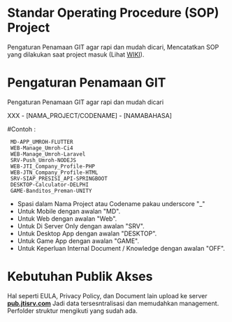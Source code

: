# Standar Operating Procedure (SOP) Project
Pengaturan Penamaan GIT agar rapi dan mudah dicari, Mencatatkan SOP yang dilakukan saat project masuk (Lihat [WIKI](https://github.com/Jagat-Teknologi-Indonesia/SOP-Project/wiki)).


# Pengaturan Penamaan GIT
Pengaturan Penamaan GIT agar rapi dan mudah dicari

XXX - [NAMA_PROJECT/CODENAME] - [NAMABAHASA]

  #Contoh :
  
     MD-APP_UMROH-FLUTTER
     WEB-Manage_Umroh-Ci4
     WEB-Manage_Umroh-Laravel
     SRV-Push_Umroh-NODEJS
     WEB-JTI_Company_Profile-PHP
     WEB-JTN_Company_Profile-HTML
     SRV-SIAP_PRESISI_API-SPRINGBOOT
     DESKTOP-Calculator-DELPHI
     GAME-Banditos_Preman-UNITY

  - Spasi dalam Nama Project atau Codename pakau underscore "_"
  - Untuk Mobile dengan awalan "MD".
  - Untuk Web dengan awalan "Web".
  - Untuk Di Server Only dengan awalan "SRV".
  - Untuk Desktop App dengan awalan "DESKTOP".
  - Untuk Game App dengan awalan "GAME".
  - Untuk Keperluan Internal Document / Knowledge dengan awalan "OFF".

# Kebutuhan Publik Akses
Hal seperti EULA, Privacy Policy, dan Document lain upload ke server [**pub.jtisrv.com**](http://pub.jtisrv..com/)
Jadi data tersesntralisasi dan memudahkan management. Perfolder struktur mengikuti yang sudah ada.
